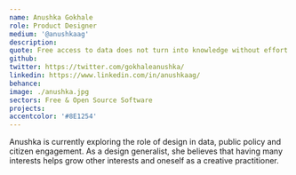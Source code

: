 ```yaml
---
name: Anushka Gokhale
role: Product Designer
medium: '@anushkaag'
description:
quote: Free access to data does not turn into knowledge without effort - Hans Rosling
github:
twitter: https://twitter.com/gokhaleanushka/
linkedin: https://www.linkedin.com/in/anushkaag/
behance:
image: ./anushka.jpg
sectors: Free & Open Source Software
projects:
accentcolor: '#8E1254'
---
```

Anushka is currently exploring the role of design in data, public policy and citizen engagement. As a design generalist, she believes that having many interests helps grow other interests and oneself as a creative practitioner.